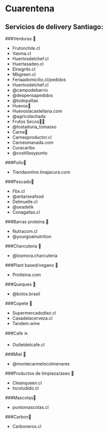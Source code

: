 # Cuarentena

## Servicios de delivery Santiago:

###Verduras 🥒

* Frutonchile.cl
* Vasma.cl
* Huertosdelchef.cl
* Huertasadeo.cl
* Elnegrito.cl
* Mbgreen.cl
* Feriaadomicilio.cl/pedidos
* Huertosdelchef.cl
* @campodebarrio
* @despensapedidos
* @todopaltas
* Huevos🥚
* Huevoslacastellana.com
* @agricolachada
* Frutos Secos🥜🌰
* @tostaduria_tomasso
* Carne🍖
* Carnesproductor.cl
* Carnesmanada.com
* Curacaribs
* @costillasypunto

###Pollo🍖

* Tiendaonline.tinajacura.com

###Pescado🐠

* Fbx.cl
* @antarseafood
* Delmuelle.cl
* @seadelik
* Conagallas.cl

###Barras proteína.🍫

* Nutracom.cl
* @yourgoalnutrition

###Charcuteria 🥓

* @losmora.charcuteria

###Plant based/vegano 🥦

* Protteina.com

###Queques 🧁

* @bolos.brasil

###Copete 🥂

* Supermercadodiez.cl
* Casadelacerveza.cl
* Tandem.wine

###Cafe ☕

* Outletdelcafe.cl

###Miel 🍜

* @montecarmelocolmenares

###Productos de limpieza/aseo 🧹

* Cleanqueen.cl
* Incoludido.cl

###Mascotas🐶

* puntomascotas.cl

###Carbon🥩

* Carboneros.cl